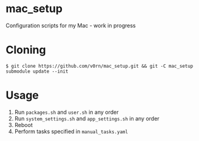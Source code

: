 # mac_setup
Configuration scripts for my Mac - work in progress

# Cloning
```
$ git clone https://github.com/v0rn/mac_setup.git && git -C mac_setup submodule update --init
```

# Usage
1) Run `packages.sh` and `user.sh` in any order
2) Run `system_settings.sh` and `app_settings.sh` in any order
3) Reboot
4) Perform tasks specified in `manual_tasks.yaml`

